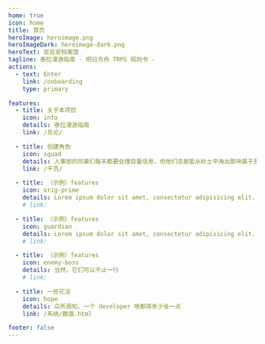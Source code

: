 ```yaml
---
home: true
icon: home
title: 首页
heroImage: heroimage.png
heroImageDark: heroimage-dark.png
heroText: 亚庇安档案馆
tagline: 泰拉漫游指南 - 明日方舟 TRPG 规则书 -
actions:
  - text: Enter
    link: /onboarding
    type: primary

features:
  - title: 关于本项目
    icon: info
    details: 泰拉漫游指南
    link: /总论/

  - title: 创建角色
    icon: squad
    details: 人事部的同事们每天都要处理巨量信息，但他们总是能从砂土中淘出那块属于罗德岛的黄金
    link: /干员/

  - title: （示例）features
    icon: orig-prime
    details: Lorem ipsum dolor sit amet, consectetur adipisicing elit.
    # link:

  - title: （示例）features
    icon: guardian
    details: Lorem ipsum dolor sit amet, consectetur adipisicing elit.
    # link:

  - title: （示例）features
    icon: enemy-boss
    details: 当然，它们可以不止一行
    # link:

  - title: 一些花活
    icon: hope
    details: 众所周知，一个 developer 啥都得多少会一点
    link: /系统/数值.html

footer: false
---
```


